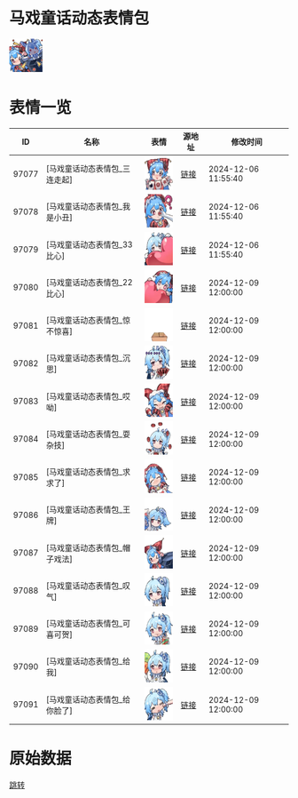 # 马戏童话动态表情包

<img src="./cover.png" height="60" alt="cover" />

# 表情一览

|ID|名称|表情|源地址|修改时间|
|----|----|----|----|----|
|97077|[马戏童话动态表情包_三连走起]|<img src="./pic/097077_%5B马戏童话动态表情包_三连走起%5D.gif" height="60" alt="三连走起"/>|[链接](https://i0.hdslb.com/bfs/garb/64332bba00e3f6d02335e0b58dbb70c6e6ddff91.gif)|2024-12-06 11:55:40|
|97078|[马戏童话动态表情包_我是小丑]|<img src="./pic/097078_%5B马戏童话动态表情包_我是小丑%5D.gif" height="60" alt="我是小丑"/>|[链接](https://i0.hdslb.com/bfs/garb/6b85c88c202db446d8424ed6231697b7bb220500.gif)|2024-12-06 11:55:40|
|97079|[马戏童话动态表情包_33比心]|<img src="./pic/097079_%5B马戏童话动态表情包_33比心%5D.gif" height="60" alt="33比心"/>|[链接](https://i0.hdslb.com/bfs/garb/01ade018764439cffff9c3ae7e206f79370fc7b0.gif)|2024-12-06 11:55:40|
|97080|[马戏童话动态表情包_22比心]|<img src="./pic/097080_%5B马戏童话动态表情包_22比心%5D.gif" height="60" alt="22比心"/>|[链接](https://i0.hdslb.com/bfs/garb/b83258d5249ce89ac95c86a6425cf18fd44f7d1b.gif)|2024-12-09 12:00:00|
|97081|[马戏童话动态表情包_惊不惊喜]|<img src="./pic/097081_%5B马戏童话动态表情包_惊不惊喜%5D.gif" height="60" alt="惊不惊喜"/>|[链接](https://i0.hdslb.com/bfs/garb/b0ff7287edb1dcaf266d02f292e4eeb53da14e89.gif)|2024-12-09 12:00:00|
|97082|[马戏童话动态表情包_沉思]|<img src="./pic/097082_%5B马戏童话动态表情包_沉思%5D.gif" height="60" alt="沉思"/>|[链接](https://i0.hdslb.com/bfs/garb/651c2d35c5a319fe6102ffec5076628189e6c44e.gif)|2024-12-09 12:00:00|
|97083|[马戏童话动态表情包_哎呦]|<img src="./pic/097083_%5B马戏童话动态表情包_哎呦%5D.gif" height="60" alt="哎呦"/>|[链接](https://i0.hdslb.com/bfs/garb/d4ab194ba6ea8b805b6304abcfed192d32805e75.gif)|2024-12-09 12:00:00|
|97084|[马戏童话动态表情包_耍杂技]|<img src="./pic/097084_%5B马戏童话动态表情包_耍杂技%5D.gif" height="60" alt="耍杂技"/>|[链接](https://i0.hdslb.com/bfs/garb/36f7d2289bc41a9979e493dc63ef708c4c537623.gif)|2024-12-09 12:00:00|
|97085|[马戏童话动态表情包_求求了]|<img src="./pic/097085_%5B马戏童话动态表情包_求求了%5D.gif" height="60" alt="求求了"/>|[链接](https://i0.hdslb.com/bfs/garb/4a34fd994a03c60ad6adf6aa61aa0d11c604449f.gif)|2024-12-09 12:00:00|
|97086|[马戏童话动态表情包_王牌]|<img src="./pic/097086_%5B马戏童话动态表情包_王牌%5D.gif" height="60" alt="王牌"/>|[链接](https://i0.hdslb.com/bfs/garb/7127987d19e638566b77e462268b77eb6e9f44c7.gif)|2024-12-09 12:00:00|
|97087|[马戏童话动态表情包_帽子戏法]|<img src="./pic/097087_%5B马戏童话动态表情包_帽子戏法%5D.gif" height="60" alt="帽子戏法"/>|[链接](https://i0.hdslb.com/bfs/garb/eff7967a3856ee4e5c3b8ca1408056238c8831fc.gif)|2024-12-09 12:00:00|
|97088|[马戏童话动态表情包_叹气]|<img src="./pic/097088_%5B马戏童话动态表情包_叹气%5D.gif" height="60" alt="叹气"/>|[链接](https://i0.hdslb.com/bfs/garb/2a7e49810e908be2fd85770b095aa9a5c123d287.gif)|2024-12-09 12:00:00|
|97089|[马戏童话动态表情包_可喜可贺]|<img src="./pic/097089_%5B马戏童话动态表情包_可喜可贺%5D.gif" height="60" alt="可喜可贺"/>|[链接](https://i0.hdslb.com/bfs/garb/819a339dd18f9753a74c17d1ddfd5c04fb13f174.gif)|2024-12-09 12:00:00|
|97090|[马戏童话动态表情包_给我]|<img src="./pic/097090_%5B马戏童话动态表情包_给我%5D.gif" height="60" alt="给我"/>|[链接](https://i0.hdslb.com/bfs/garb/8e88598e3b505b4070ce4e45fcd92dfd23ee10c4.gif)|2024-12-09 12:00:00|
|97091|[马戏童话动态表情包_给你脸了]|<img src="./pic/097091_%5B马戏童话动态表情包_给你脸了%5D.gif" height="60" alt="给你脸了"/>|[链接](https://i0.hdslb.com/bfs/garb/2b6b4a78856677b512d80abd7bea12ad00f520e6.gif)|2024-12-09 12:00:00|

# 原始数据

[跳转](./raw.json)

